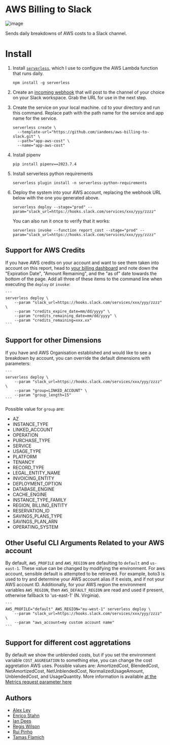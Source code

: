 # AWS Billing to Slack

![image](https://user-images.githubusercontent.com/261584/66362145-3903a200-e947-11e9-91bd-6e40e5919ac4.png)

Sends daily breakdowns of AWS costs to a Slack channel.

# Install

1. Install [`serverless`](https://serverless.com/), which I use to configure the AWS Lambda function that runs daily.

    ```
    npm install -g serverless
    ```

1. Create an [incoming webhook](https://www.slack.com/apps/new/A0F7XDUAZ) that will post to the channel of your choice on your Slack workspace. Grab the URL for use in the next step.

1. Create the service on your local machine. cd to your directory and run this command. Replace path with the path name for the service and app name for the service.

    ```
    serverless create \
      --template-url="https://github.com/iandees/aws-billing-to-slack.git" \
      --path="app-aws-cost" \
      --name="app-aws-cost"
    ```

1. Install pipenv

    ```
    pip install pipenv==2023.7.4
    ```

1. Install serverless python requirements

    ```
    serverless plugin install -n serverless-python-requirements
    ```

1. Deploy the system into your AWS account, replacing the webhook URL below with the one you generated above.

    ```
    serverless deploy --stage="prod" --param="slack_url=https://hooks.slack.com/services/xxx/yyy/zzzz"
    ```

    You can also run it once to verify that it works:

    ```
    serverless invoke --function report_cost --stage="prod" --param="slack_url=https://hooks.slack.com/services/xxx/yyy/zzzz"
    ```

## Support for AWS Credits

If you have AWS credits on your account and want to see them taken into account on this report, head to [your billing dashboard](https://console.aws.amazon.com/billing/home?#/credits) and note down the "Expiration Date", "Amount Remaining", and the "as of" date towards the bottom of the page. Add all three of these items to the command line when executing the `deploy` or `invoke`:

    ```
    serverless deploy \
        --param "slack_url=https://hooks.slack.com/services/xxx/yyy/zzzz" \
        --param "credits_expire_date=mm/dd/yyyy" \
        --param "credits_remaining_date=mm/dd/yyyy" \
        --param "credits_remaining=xxx.xx"
    ```

## Support for other Dimensions

If you have and AWS Organisation established and would like to see a breakdown by account, you can override the default dimensions with parameters:

    ```
    serverless deploy \
        --param "slack_url=https://hooks.slack.com/services/xxx/yyy/zzzz" \
        --param "group=LINKED_ACCOUNT" \
        --param "group_length=15"
    ```

Possible value for `group` are:

* AZ
* INSTANCE_TYPE
* LINKED_ACCOUNT
* OPERATION
* PURCHASE_TYPE
* SERVICE
* USAGE_TYPE
* PLATFORM
* TENANCY
* RECORD_TYPE
* LEGAL_ENTITY_NAME
* INVOICING_ENTITY
* DEPLOYMENT_OPTION
* DATABASE_ENGINE
* CACHE_ENGINE
* INSTANCE_TYPE_FAMILY
* REGION, BILLING_ENTITY
* RESERVATION_ID
* SAVINGS_PLANS_TYPE
* SAVINGS_PLAN_ARN
* OPERATING_SYSTEM


## Other Useful CLI Arguments Related to your AWS account

By default, `AWS_PROFILE` and `AWS_REGION` are defaulting to `default` and `us-east-1`. These value can be changed by modifying the environment. For aws account, sensible default is attempted to be retrieved. For example, boto3 is used to try and determine your AWS account alias if it exists, and if not your AWS account ID.
Additionally, for your AWS region the environment variables `AWS_REGION`, then `AWS_DEFAULT_REGION` are read and used if present, otherwise fallback to 'us-east-1' (N. Virginia).

    ```
    AWS_PROFILE="default" AWS_REGION="eu-west-1" serverless deploy \
        --param "slack_url=https://hooks.slack.com/services/xxx/yyy/zzzz" \
        --param "aws_account=my custom account name"
    ```

## Support for different cost aggretations

By default we show the unblended costs, but if you set the environment variable `COST_AGGREGATION` to something else, you can change the cost aggretation AWS uses.
Possible values are: AmortizedCost, BlendedCost, NetAmortizedCost, NetUnblendedCost, NormalizedUsageAmount, UnblendedCost, and UsageQuantity.
More information is available [at the Metrics request parameter here](https://docs.aws.amazon.com/aws-cost-management/latest/APIReference/API_GetCostAndUsage.html)

## Authors

- [Alex Ley](https://github.com/Alex-ley)
- [Enrico Stahn](https://github.com/estahn)
- [Ian Dees](https://github.com/iandees)
- [Regis Wilson](https://github.com/rwilson-release)
- [Rui Pinho](https://github.com/ruiseek)
- [Tamas Flamich](https://github.com/tamasflamich)
